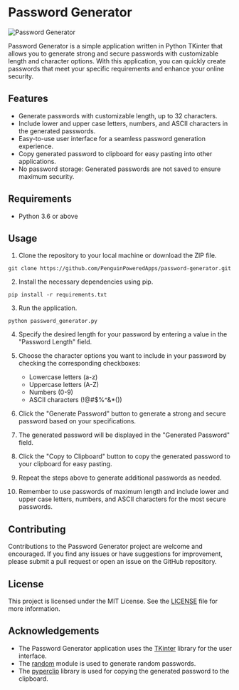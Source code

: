 # Password Generator

![Password Generator](password_generator.png)

Password Generator is a simple application written in Python TKinter that allows you to generate strong and secure passwords with customizable length and character options. With this application, you can quickly create passwords that meet your specific requirements and enhance your online security.

## Features

- Generate passwords with customizable length, up to 32 characters.
- Include lower and upper case letters, numbers, and ASCII characters in the generated passwords.
- Easy-to-use user interface for a seamless password generation experience.
- Copy generated password to clipboard for easy pasting into other applications.
- No password storage: Generated passwords are not saved to ensure maximum security.

## Requirements

- Python 3.6 or above

## Usage

1. Clone the repository to your local machine or download the ZIP file.

```shell
git clone https://github.com/PenguinPoweredApps/password-generator.git
```

2. Install the necessary dependencies using pip.

```shell
pip install -r requirements.txt
```

3. Run the application.

```shell
python password_generator.py
```

4. Specify the desired length for your password by entering a value in the "Password Length" field.

5. Choose the character options you want to include in your password by checking the corresponding checkboxes:
   - Lowercase letters (a-z)
   - Uppercase letters (A-Z)
   - Numbers (0-9)
   - ASCII characters (!@#$%^&*())

6. Click the "Generate Password" button to generate a strong and secure password based on your specifications.

7. The generated password will be displayed in the "Generated Password" field.

8. Click the "Copy to Clipboard" button to copy the generated password to your clipboard for easy pasting.

9. Repeat the steps above to generate additional passwords as needed.

10. Remember to use passwords of maximum length and include lower and upper case letters, numbers, and ASCII characters for the most secure passwords.

## Contributing

Contributions to the Password Generator project are welcome and encouraged. If you find any issues or have suggestions for improvement, please submit a pull request or open an issue on the GitHub repository.

## License

This project is licensed under the MIT License. See the [LICENSE](LICENSE) file for more information.

## Acknowledgements

- The Password Generator application uses the [TKinter](https://docs.python.org/3/library/tkinter.html) library for the user interface.
- The [random](https://docs.python.org/3/library/random.html) module is used to generate random passwords.
- The [pyperclip](https://pypi.org/project/pyperclip/) library is used for copying the generated password to the clipboard.
